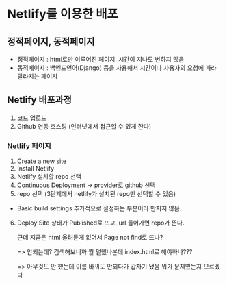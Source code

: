 # Netlify를 이용한 배포

## 정적페이지, 동적페이지
* 정적페이지 : html로만 이루어진 페이지. 시간이 지나도 변하지 않음
* 동적페이지 : 백엔드언어(Django) 등을 사용해서 시간이나 사용자의 요청에 따라 달라지는 페이지 

## Netlify 배포과정
1. 코드 업로드
2. Github 연동 호스팅 (인터넷에서 접근할 수 있게 한다)

### [Netlify 페이지](https://www.netlify.com)
1. Create a new site
2. Install Netlify
3. Netlify 설치할 repo 선택
4. Continuous Deployment -> provider로 github 선택
5. repo 선택 (3단계에서 netlify가 설치된 repo만 선택할 수 있음)
  * Basic build settings 추가적으로 설정하는 부분이라 만지지 않음.
6. Deploy Site
  상태가 Published로 뜨고, url 들어가면 repo가 뜬다.
  
    근데 지금은 html 올려둔게 없어서 Page not find로 뜨나?
    
    => 안되는데? 검색해보니까 뭘 덜했나본데 index.html로 해야하나???
    
    => 아무것도 안 했는데 이름 바꿔도 안되다가 갑자기 됐음 뭐가 문제였는지 모르겠다



